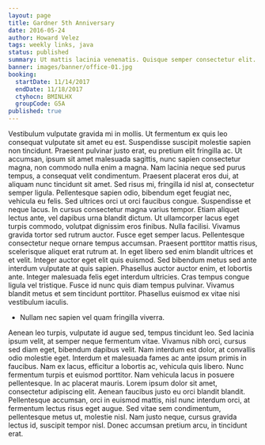 ```yaml
---
layout: page
title: Gardner 5th Anniversary
date: 2016-05-24
author: Howard Velez
tags: weekly links, java
status: published
summary: Ut mattis lacinia venenatis. Quisque semper consectetur elit.
banner: images/banner/office-01.jpg
booking:
  startDate: 11/14/2017
  endDate: 11/18/2017
  ctyhocn: BMINLHX
  groupCode: G5A
published: true
---
```

Vestibulum vulputate gravida mi in mollis. Ut fermentum ex quis leo consequat vulputate sit amet eu est. Suspendisse suscipit molestie sapien non tincidunt. Praesent pulvinar justo erat, eu pretium elit fringilla ac. Ut accumsan, ipsum sit amet malesuada sagittis, nunc sapien consectetur magna, non commodo nulla enim a magna. Nam lacinia neque sed purus tempus, a consequat velit condimentum. Praesent placerat eros dui, at aliquam nunc tincidunt sit amet. Sed risus mi, fringilla id nisl at, consectetur semper ligula. Pellentesque sapien odio, bibendum eget feugiat nec, vehicula eu felis. Sed ultrices orci ut orci faucibus congue. Suspendisse et neque lacus. In cursus consectetur magna varius tempor. Etiam aliquet lectus ante, vel dapibus urna blandit dictum. Ut ullamcorper lacus eget turpis commodo, volutpat dignissim eros finibus. Nulla facilisi.
Vivamus gravida tortor sed rutrum auctor. Fusce eget semper lacus. Pellentesque consectetur neque ornare tempus accumsan. Praesent porttitor mattis risus, scelerisque aliquet erat rutrum at. In eget libero sed enim blandit ultrices et et velit. Integer auctor eget elit quis euismod. Sed bibendum metus sed ante interdum vulputate at quis sapien. Phasellus auctor auctor enim, et lobortis ante. Integer malesuada felis eget interdum ultricies. Cras tempus congue ligula vel tristique. Fusce id nunc quis diam tempus pulvinar. Vivamus blandit metus et sem tincidunt porttitor. Phasellus euismod ex vitae nisi vestibulum iaculis.

* Nullam nec sapien vel quam fringilla viverra.

Aenean leo turpis, vulputate id augue sed, tempus tincidunt leo. Sed lacinia ipsum velit, at semper neque fermentum vitae. Vivamus nibh orci, cursus sed diam eget, bibendum dapibus velit. Nam interdum est dolor, at convallis odio molestie eget. Interdum et malesuada fames ac ante ipsum primis in faucibus. Nam ex lacus, efficitur a lobortis ac, vehicula quis libero. Nunc fermentum turpis et euismod porttitor. Nam vehicula lacus in posuere pellentesque. In ac placerat mauris. Lorem ipsum dolor sit amet, consectetur adipiscing elit. Aenean faucibus justo eu orci blandit blandit. Pellentesque accumsan, orci in euismod mattis, nisl nunc interdum orci, at fermentum lectus risus eget augue. Sed vitae sem condimentum, pellentesque metus ut, molestie nisl. Nam justo neque, cursus gravida lectus id, suscipit tempor nisl. Donec accumsan pretium arcu, in tincidunt erat.
